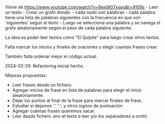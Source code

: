 Viene de https://www.youtube.com/watch?v=8ext9G7xspg&t=9109s
    - Leer un texto
    - Crear un grafo donde:
        - cada nodo son palabras
        - cada palabra tiene una lista de palabras siguientes
        con la frecuencia en que son 'siguientes' según el texto
    - Luego se selecciona una palabra y se navega el grafo
    aleatoriamente según el peso de cada palabra siguiente.

La idea es poder leer textos como "El Quijote" para luego crear otros textos.

Falta marcar los inicios y finales de oraciones y elegir cuantas frases crear.

También falta ordenar mejor el código actual.

2024-02-29: 
Refactoring inicial hecho.

Mejoras propuestas:
- Leer frases desde un fichero.
- Agregar inicios de frase en lista de palabras para elegir el inicio aleatoriamente.
- Dejar los puntos al final de la frase para marcar finales de frase.
- Estudiar si dejamos ',' ':', y otros signos de puntuación.
- Agregar cuántas frases queremos sacar.
- Leer desde fichero .env el texto a leer y/o los separadores a omitir.
